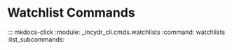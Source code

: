 # Watchlist Commands

::: mkdocs-click
    :module: _incydr_cli.cmds.watchlists
    :command: watchlists
    :list_subcommands:
